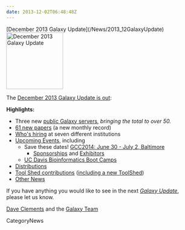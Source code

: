 ```yaml
---
date: 2013-12-02T06:48:48Z
---
```

<div class='newsItemHeader'>[December 2013 Galaxy Update](/News/2013_12GalaxyUpdate)</div>

<div class='right'><a href='/GalaxyUpdates/2013_11'><img src='/Images/Logos/GalaxyUpdate200.png' alt='December 2013 Galaxy Update' width=150 /></a></div>

The [December 2013 Galaxy Update is out](/GalaxyUpdates/2013_12):

**Highlights:**
* Three new [public Galaxy servers](/GalaxyUpdates/2013_12#50-public-servers), *bringing the total to over 50.* 
* [61 new papers](/GalaxyUpdates/2013_12#new-papers) (a new monthly record)
* [Who's hiring](/GalaxyUpdates/2013_12#whos-hiring) at seven different institutions
* [Upcoming Events](/GalaxyUpdates/2013_12#events), including
  * Save these dates! [GCC2014: June 30 - July 2, Baltimore](/GalaxyUpdates/2013_12#gcc2014-june-30---july-2-baltimore)
    * [Sponsorships](/GalaxyUpdates/2013_12#sponsorships) and [Exhibitors](/GalaxyUpdates/2013_12#exhibitors) 
  * [UC Davis Bioinformatics Boot Camps](/GalaxyUpdates/2013_12#uc-davis-bioinformatics-boot-camps)
* [Distributions](/GalaxyUpdates/2013_12#galaxy-distributions)
* [Tool Shed contributions](/GalaxyUpdates/2013_12#toolshed-contributions) ([including a new ToolShed](/GalaxyUpdates/2013_12#new-public-toolsheds))
* [Other News](/GalaxyUpdates/2013_12#other-news)

If you have anything you would like to see in the next *[Galaxy Update](/GalaxyUpdates)*, please let us know.

[Dave Clements](/DaveClements) and the [Galaxy Team](/GalaxyTeam)


CategoryNews

